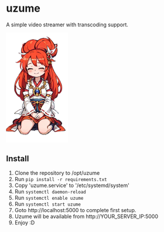 # uzume

A simple video streamer with transcoding support.

<img src="https://raw.githubusercontent.com/nanna7077/uzume/master/static/uzume-nobg.png" height="300">

## Install

1. Clone the repository to /opt/uzume
2. Run `pip install -r requirements.txt`
3. Copy 'uzume.service' to '/etc/systemd/system'
4. Run `systemctl daemon-reload`
5. Run `systemctl enable uzume`
6. Run `systemctl start uzume`
7. Goto http://localhost:5000 to complete first setup.
8. Uzume will be available from http://YOUR_SERVER_IP:5000
9. Enjoy :D